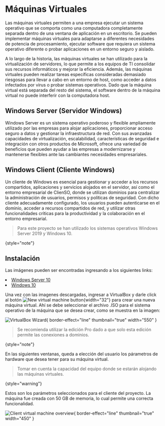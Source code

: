 # Máquinas Virtuales

Las máquinas virtuales permiten a una empresa ejecutar un sistema operativo que se comporta como una computadora
completamente separada dentro de una ventana de aplicación en un escritorio. Se pueden implementar máquinas virtuales
para adaptarse a diferentes necesidades de potencia de procesamiento, ejecutar software que requiera un sistema
operativo diferente o probar aplicaciones en un entorno seguro y aislado.

A lo largo de la historia, las máquinas virtuales se han utilizado para la virtualización de servidores, lo que permite a los
equipos de TI consolidar sus recursos informáticos y mejorar la eficiencia. Además, las máquinas virtuales pueden
realizar tareas específicas consideradas demasiado riesgosas para llevar a cabo en un entorno de host, como acceder a
datos infectados por virus o probar sistemas operativos. Dado que la máquina virtual está separada del resto del
sistema, el software dentro de la máquina virtual no puede interferir con la computadora host.

## Windows Server (Servidor Windows)

Windows Server es un sistema operativo poderoso y flexible ampliamente utilizado por las empresas para alojar
aplicaciones, proporcionar acceso seguro a datos y gestionar la infraestructura de red. Con sus avanzadas capacidades de
virtualización, escalabilidad, características de seguridad e integración con otros productos de Microsoft, ofrece una
variedad de beneficios que pueden ayudar a las empresas a modernizarse y mantenerse flexibles ante las cambiantes
necesidades empresariales.

## Windows Client (Cliente Windows)

Un cliente de Windows es esencial para gestionar y acceder a los recursos compartidos, aplicaciones y servicios alojados
en el servidor, así como el entorno empresarial de ClienSO, donde se utilizan dominios para centralizar la
administración de
usuarios, permisos y políticas de seguridad. Con dicho cliente adecuadamente configurado, los usuarios pueden
autenticarse en el dominio, acceder a recursos compartidos de red, y utilizar otras funcionalidades críticas para la
productividad y la colaboración en el entorno empresarial.

> Para este proyecto se han utilizado los sistemas operativos Windows Server 2019 y Windows 10.
>
{style="note"}

## Instalación

<procedure title="Descargar la imagen de cada sistema operativo">
  <p>Las imágenes pueden ser encontradas ingresando a los siguientes links:</p>
  <list>
    <li>
      <a href="https://www.microsoft.com/es-mx/evalcenter/download-windows-server-2019">Windows Server 10</a>
    </li>
    <li>
      <a href="https://www.microsoft.com/es-es/software-download/windows10">Windows 10</a>
    </li>
  </list>
</procedure>

Una vez con las imagenes descargadas, ingresar a VirtualBox y darle click al
botón ![New virtual machine button](new_virtualmachine_button.png){width="32"} para crear una nueva máquina virtual. Ahí se debe
seleccionar el archivo .ISO para el sistema operativo de la máquina que se desea crear, como se muestra en la imagen:

![VirtualBox Wizard](virtualmachine_creation.png){ border-effect="line" thumbnail="true" width="550" }

> Se recomienda utilizar la edición Pro dado a que solo esta edición permite las conexiones a dominios.
>
{style="note"}

En las siguientes ventanas, queda a elección del usuario los párametros de hardware que desea tener para su máquina
virtual.

> Tomar en cuenta la capacidad del equipo donde se estarán alojando las máquinas virtuales.
>
{style="warning"}

Estos son los parámetros seleccionados para el cliente del proyecto. La máquina fue creada con 50 GB de memoria, lo
cual permite una correcta funcionalidad.

![Client virtual machine overview](virtualmachine_overview.png){ border-effect="line" thumbnail="true" width="450" }